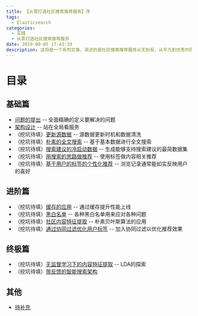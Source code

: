```yaml
---
title: 【从零打造社区搜索推荐服务】序
tags:
  - Elasticsearch
categories:
  - 实践
  - 从零打造社区搜索推荐服务
date: 2019-09-05 17:43:19
description: 这将是一个系列文章，讲述的是社区搜索推荐服务从无到有，从平凡到优秀的历程。
---
```


目录
====

基础篇
----

- [问题的提出](/posts/practice/0sc/0sc-target/) -- 全面精确的定义要解决的问题
- [架构设计](/posts/practice/0sc/0sc-artch/) -- 站在全局看服务
- （挖坑待填）[更新源数据]() -- 源数据更新时机和数据清洗
- （挖坑待填）[朴素的全文搜索]() -- 基于基本数据进行全文搜索
- （挖坑待填）[搜索建议的冷启动数据]() -- 生成能够支持搜索建议的最简数据集
- （挖坑待填）[用搜索的思路做推荐]() -- 使用标签做内容相关推荐
- （挖坑待填）[基于用户的标签的个性化推荐]() -- 浏览记录通常能如实反映用户的喜好

进阶篇
----

- （挖坑待填）[缓存的应用]() -- 通过缓存提升性能上线
- （挖坑待填）[黑白名单]() -- 各种黑白名单用来应对各种问题
- （挖坑待填）[社区内容特征提取]() -- 朴素贝叶斯算法的应用
- （挖坑待填）[通过协同过滤优化用户标签]() -- 加入协同过滤以优化推荐效果

终极篇
----

- （挖坑待填）[无监督学习下的内容特征提取]() -- LDA的探索
- （挖坑待填）[带反馈的智能搜索架构]()


其他
----

- [待补充]()
